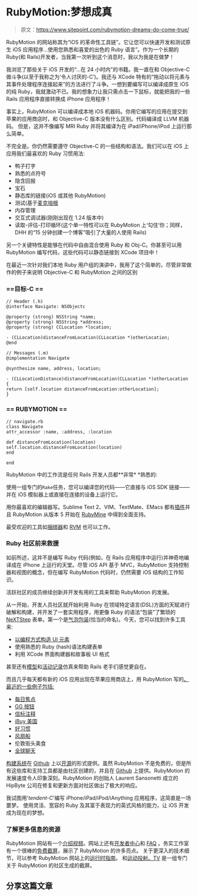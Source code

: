 # RubyMotion:梦想成真

> 原文：<https://www.sitepoint.com/rubymotion-dreams-do-come-true/>

RubyMotion 的网站称其为“iOS 的革命性工具链”。它让您可以快速开发和测试原生 iOS 应用程序…使用您熟悉和喜爱的出色的 Ruby 语言”。作为一个长期的 Ruby(和 Rails)开发者，当我第一次听到这个消息时，我以为我是在做梦！

我浏览了那些关于 iOS 开发的“…在 24 小时内”的书籍。我一直在和 Objective-C 做斗争(以至于我称之为‘令人讨厌的-C’)。我还与 XCode 特有的“拖动以将元素与其事件处理程序连接起来”的方法进行了斗争。一想到要编写可以编译成原生 iOS 的纯 Ruby，我就激动不已。我的想象力让我只需点击一下鼠标，就能把我的一些 Rails 应用程序直接转换成 iPhone 应用程序！

事实上，RubyMotion 可以编译成本地 iOS 机器码。你用它编写的应用在提交到苹果的应用商店时，和 Objective-C 版本没有什么区别。代码编译成 LLVM 机器码。
但是，这并不像编写 MRI Ruby 并将其编译为在 iPad/iPhone/iPod 上运行那么简单。

不完全是。你仍然需要遵守 Objective-C 的一些结构和语法。我们可以在 iOS 上应用我们最喜欢的 Ruby 习惯用法:

*   鸭子打字
*   熟悉的点符号
*   隐含回报
*   宝石
*   静态库的链接(iOS 或其他 RubyMotion)
*   测试(基于[麦克培根](https://github.com/alloy/MacBacon)
*   内存管理
*   交互式调试器(刚刚出现在 1.24 版本中)
*   读取-评估-打印循环(这个单一特性可以在 RubyMotion 上‘勾住’你；同样，DHH 的“15 分钟创建一个博客”吸引了大量的人使用 Rails)

另一个关键特性是能够在代码中自由混合使用 Ruby 和 Obj-C。你甚至可以用 RubyMotion 编写代码，这些代码可以静态链接到 XCode 项目中！

在最近一次针对我们本地 Ruby 用户组的演讲中，我用了这个简单的，尽管非常做作的例子来说明 Objective-C 和 RubyMotion 之间的区别

### ==目标-C ==

```
// Header (.h)
@interface Navigate: NSObjectc

@property (strong) NSString *name;
@property (strong) NSString *address;
@property (strong) CCLocation *location;

- (CLLocation)distanceFromLocation(CLLocation *)otherLocation;
@end

// Messages (.m)
@implementation Navigate

@synthesize name, address, location;

- (CLLocationDistance)distanceFromLocation(CLLocation *)otherLocation
{
return [self.location distanceFromLocation:otherLocation];
}
```

### == RUBYMOTION ==

```
// navigate.rb
class Navigate
attr_accessor :name, :address, :location

def distanceFromLocation(location)
self.location.distanceFromLocation(location)
end

end
```

RubyMotion 中的工作流是任何 Rails 开发人员都**非常* *熟悉的:

使用一组专门的`Rake`任务，您可以编译您的代码——它直接与 iOS SDK 链接——并在 iOS 模拟器上或直接在连接的设备上运行它。

用你最喜欢的编辑器写。Sublime Text 2、VIM、TextMate、EMacs 都有[插件](http://www.rubymotion.com/developer-center/articles/editors/)并且 RubyMotion 从版本 5 开始在 [RubyMine](http://www.jetbrains.com/ruby/whatsnew/) 中得到全面支持。

最受欢迎的工具如[捆绑器](http://gembundler.com/)和 [RVM](https://rvm.io/) 也可以工作。

### Ruby 社区前来救援

如前所述，这并不是编写 Ruby 代码(例如，在 Rails 应用程序中运行)并神奇地编译成在 iPhone 上运行的天堂。尽管 iOS API 基于 MVC，RubyMotion 支持控制器和视图的概念，但在编写 RubyMotion 代码时，仍然需要 iOS 结构的工作知识。

活跃社区的成员继续创新并开发有用的工具来帮助 RubyMotion 的发展。

从一开始，开发人员社区就开始利用 Ruby 在领域特定语言(DSL)方面的天赋进行破解和构建，并开发了一套实用程序，用更像 Ruby 的语法“包装”了繁琐的 [NeXTStep](http://en.wikipedia.org/wiki/NeXTSTEP) 表单。第一个是[气泡包装](https://github.com/rubymotion/BubbleWrap)(恰当的命名)。今天，您可以找到许多工具来:

*   [以编程方式构造 UI 元素](http://colinta.com/projects/sugarcube.html)
*   使用熟悉的 Ruby (hash)语法构建表单
*   利用 XCode 界面构建器和故事板 UI 格式

甚至还有[模型](https://github.com/sxross/MotionModel)和[活动记录](https://github.com/adelevie/ParseModel)仿真来帮助 Rails 老手们感觉更自在。

而且几乎每天都有新的 iOS 应用出现在苹果应用商店上，用 RubyMotion 写的[。最近的一些例子包括:](http://www.rubymotion.com/apps/)

*   [每日焦点](https://itunes.apple.com/us/app/daily-focus/id493378151?ls=1&mt=8)
*   [GG 按钮](http://itunes.apple.com/gb/app/the-gg-button/id443187938?mt=8)
*   [信标注释](https://itunes.apple.com/ca/app/beacon-notes/id540620563?mt=8)
*   [iBuy 美国](http://itunes.apple.com/app/id542986755)
*   [好习惯](https://itunes.apple.com/us/app/good-habits/id573844300)
*   [风扇船](https://itunes.apple.com/us/app/fanboat/id592162965)
*   伦敦街头美食
*   [全球聊天](https://itunes.apple.com/us/app/globalchat-2-pro/id571879934?ls=1&mt=8)

[构建系统](https://github.com/HipByte/RubyMotion)在 [Github](https://github.com/HipByte/RubyMotion)
上以[开源](https://github.com/HipByte/RubyMotion#license)的形式提供。虽然 RubyMotion 不是免费的，但是所有这些库和支持工具都是由社区创建的，并且在 [Github](http://www.github.com) 上提供。RubyMotion 的发展速度令人印象深刻。RubyMotion 的创始人 Laurent Sansonetti 成立的 HipByte 公司在修复和更新方面对社区做出了极大的响应。

我试图用'*tendent-C*'编写 iPhone/iPad/iPod/iAnything 应用程序，这简直是一场噩梦。
使用灵活、宽容的 Ruby 及其富于表现力的英式风格的能力，让 iOS 开发成为现在的梦想。

### 了解更多信息的资源

RubyMotion 网站有一个[介绍视频](http://www.youtube.com/embed/t_M2wQYRzwQ)。网站上还有[开发者中心](http://www.rubymotion.com/developer-center)和 [FAQ](http://www.rubymotion.com/support/#faq) 。务实工作室有一个很棒的[免费截屏](http://pragmaticstudio.com/screencasts/rubymotion)，展示了 RubyMotion 的许多亮点。
关于更深入的技术细节，可以参考 RubyMotion 网站上的[运行时指南](http://www.rubymotion.com/developer-center/guides/runtime/)。
和[运动投射。TV](http://motioncasts.tv/) 是一组专门关于 RubyMotion 的社区生成的截屏。

## 分享这篇文章